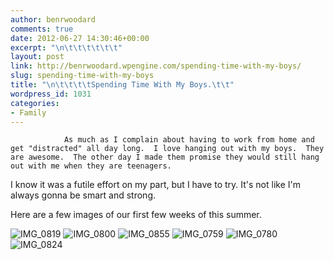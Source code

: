 ```yaml
---
author: benrwoodard
comments: true
date: 2012-06-27 14:30:46+00:00
excerpt: "\n\t\t\t\t\t\t"
layout: post
link: http://benrwoodard.wpengine.com/spending-time-with-my-boys/
slug: spending-time-with-my-boys
title: "\n\t\t\t\tSpending Time With My Boys.\t\t"
wordpress_id: 1031
categories:
- Family
---
```



				As much as I complain about having to work from home and get "distracted" all day long.  I love hanging out with my boys.  They are awesome.  The other day I made them promise they would still hang out with me when they are teenagers. 

I know it was a futile effort on my part, but I have to try.  It's not like I'm always gonna be smart and strong.

Here are a few images of our first few weeks of this summer.

![IMG_0819](http://benrwoodard.com/wp-content/uploads/2012/06/IMG_0819-1024x768.jpg)
![IMG_0800](http://benrwoodard.com/wp-content/uploads/2012/06/IMG_0800-1024x768.jpg)
![IMG_0855](http://benrwoodard.com/wp-content/uploads/2012/06/IMG_0855-1024x768.jpg)
![IMG_0759](http://benrwoodard.com/wp-content/uploads/2012/06/IMG_0759-1024x768.jpg)
![IMG_0780](http://benrwoodard.com/wp-content/uploads/2012/06/IMG_0780-1024x768.jpg)
![IMG_0824](http://benrwoodard.com/wp-content/uploads/2012/06/IMG_0824-1024x768.jpg)		

